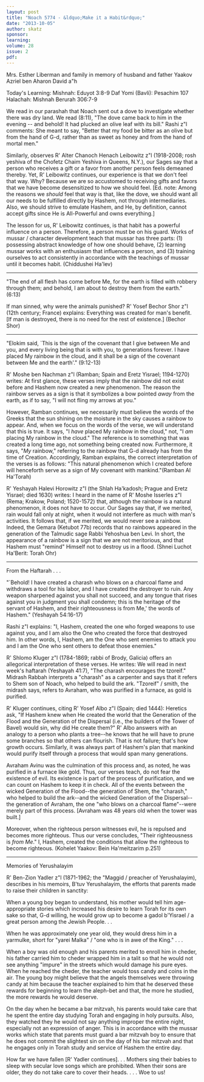 ```yaml
---
layout: post
title: "Noach 5774 - &ldquo;Make it a Habit&rdquo;"
date: "2013-10-05"
author: skatz
sponsor: 
learning: 
volume: 28
issue: 2
pdf: 
---
```


Mrs. Esther Liberman and family  in memory of husband and father  Yaakov Azriel ben Aharon David a"h

 Today's Learning:  Mishnah: Eduyot 3:8-9  Daf Yomi (Bavli): Pesachim 107  Halachah: Mishnah Berurah 306:7-9



 We read in our parashah that Noach sent out a dove to investigate whether there was dry land. We read (8:11), "The dove came back to him in the evening -- and behold! It had plucked an olive leaf with its bill." Rashi z"l comments: She meant to say, "Better that my food be bitter as an olive but from the hand of G-d, rather than as sweet as honey and from the hand of mortal men."

 Similarly, observes R' Alter Chanoch Henach Leibowitz z"l (1918-2008; rosh yeshiva of the Chofetz Chaim Yeshiva in Queens, N.Y.), our Sages say that a person who receives a gift or a favor from another person feels demeaned thereby. Yet, R' Leibowitz continues, our experience is that we don't feel that way. Why? Because we are so accustomed to receiving gifts and favors that we have become desensitized to how we should feel. \[Ed. note: Among the reasons we *should* feel that way is that, like the dove, we should want all our needs to be fulfilled directly by Hashem, not through intermediaries. Also, we should strive to emulate Hashem, and He, by definition, cannot accept gifts since He is All-Powerful and owns everything.\]

 The lesson for us, R' Leibowitz continues, is that habit has a powerful influence on a person. Therefore, a person must be on his guard. Works of mussar / character development teach that mussar has three parts: (1) possessing abstract knowledge of how one should behave, (2) learning mussar works with an enthusiasm that influences a person, and (3) training ourselves to act consistently in accordance with the teachings of mussar until it becomes habit. (Chiddushei Ha'lev)

 *******

 "The end of all flesh has come before Me, for the earth is filled  with robbery through them; and behold, I am about to destroy them  from the earth." (6:13)

 If man sinned, why were the animals punished? R' Yosef Bechor Shor z"l (12th century; France) explains: Everything was created for man's benefit. \[If man is destroyed, there is no need for the rest of existence.\] (Bechor Shor)

 ********

 "Elokim said, `This is the sign of the covenant that I give  between Me and you, and every living being that is with you, to  generations forever. I have placed My rainbow in the cloud, and  it shall be a sign of the covenant between Me and the earth'."  (9:12-13)

 R' Moshe ben Nachman z"l (Ramban; Spain and Eretz Yisrael; 1194-1270) writes: At first glance, these verses imply that the rainbow did not exist before and Hashem now created a new phenomenon. The reason the rainbow serves as a sign is that it symbolizes a bow pointed *away* from the earth, as if to say, "I will not fling my arrows at you."

 However, Ramban continues, we necessarily must believe the words of the Greeks that the sun shining on the moisture in the sky causes a rainbow to appear. And, when we focus on the words of the verse, we will understand that this is true. It says, "I *have* placed My rainbow in the cloud," not, "I *am* placing My rainbow in the cloud." The reference is to something that was created a long time ago, not something being created now. Furthermore, it says, "*My* rainbow," referring to the rainbow that G-d already has from the time of Creation. Accordingly, Ramban explains, the correct interpretation of the verses is as follows: "This natural phenomenon which I created before will henceforth serve as a sign of My covenant with mankind."(Ramban Al Ha'Torah)

  R' Yeshayah Halevi Horowitz z"l (the Shlah Ha'kadosh; Prague and Eretz Yisrael; died 1630) writes: I heard in the name of R' Moshe Isserles z"l (Rema; Krakow, Poland; 1520-1572) that, although the rainbow is a natural phenomenon, it does not have to occur. Our Sages say that, if we merited, rain would fall only at night, when it would not interfere as much with man's activities. It follows that, if we merited, we would never see a rainbow. Indeed, the Gemara (Ketubot 77b) records that no rainbows appeared in the generation of the Talmudic sage Rabbi Yehoshua ben Levi. In short, the appearance of a rainbow is a sign that we are not meritorious, and that Hashem must "remind" Himself not to destroy us in a flood. (Shnei Luchot Ha'Berit: Torah Ohr)

 ********

 From the Haftarah . . .

 "`Behold! I have created a charash who blows on a charcoal flame  and withdraws a tool for his labor, and I have created the  destroyer to ruin. Any weapon sharpened against you shall not  succeed, and any tongue that rises against you in judgment you  shall condemn; this is the heritage of the servant of Hashem, and  their righteousness is from Me,' the words of Hashem." (Yeshayah  54:16-17)

 Rashi z"l explains: "I, Hashem, created the one who forged weapons to use against you, and I am also the One who created the force that destroyed him. In other words, I, Hashem, am the One who sent enemies to attack you and I am the One who sent others to defeat those enemies."

 R' Shlomo Kluger z"l (1784-1869; rabbi of Brody, Galicia) offers an allegorical interpretation of these verses. He writes: We will read in next week's haftarah (Yeshayah 41:7), "The charash encourages the tzoreif." Midrash Rabbah interprets a "charash" as a carpenter and says that it refers to Shem son of Noach, who helped to build the ark. "Tzoreif" / smith, the midrash says, refers to Avraham, who was purified in a furnace, as gold is purified.

 R' Kluger continues, citing R' Yosef Albo z"l (Spain; died 1444): Heretics ask, "If Hashem knew when He created the world that the Generation of the Flood and the Generation of the Dispersal (i.e., the builders of the Tower of Bavel) would sin, why did He create them?" R' Albo answers with an analogy to a person who plants a tree--he knows that he will have to prune some branches so that others can flourish. That is not failure; that's how growth occurs. Similarly, it was always part of Hashem's plan that mankind would purify itself through a process that would span many generations.

 Avraham Avinu was the culmination of this process and, as noted, he was purified in a furnace like gold. Thus, our verses teach, do not fear the existence of evil. Its existence is part of the process of purification, and we can count on Hashem to keep it in check. All of the events between the wicked Generation of the Flood--the generation of Shem, the "charash," who helped to build the ark--and the wicked Generation of the Dispersal--the generation of Avraham, the one "who blows on a charcoal flame"--were merely part of this process. \[Avraham was 48 years old when the tower was built.\]

 Moreover, when the righteous person witnesses evil, he is repulsed and becomes more righteous. Thus our verse concludes, "Their righteousness is *from Me*." I, Hashem, created the conditions that allow the righteous to become righteous. (Kohelet Yaakov: Bein Ha'meitzarim p.251)

 ********

 Memories of Yerushalayim

 R' Ben-Zion Yadler z"l (1871-1962; the "Maggid / preacher of  Yerushalayim), describes in his memoirs, B'tuv Yerushalayim, the  efforts that parents made to raise their children in sanctity:

 When a young boy began to understand, his mother would tell him age- appropriate stories which increased his desire to learn Torah for its own sake so that, G-d willing, he would grow up to become a gadol b'Yisrael / a great person among the Jewish People. . .

 When he was approximately one year old, they would dress him in a yarmulke, short for "yarei Malka" / "one who is in awe of the King." . . .

 When a boy was old enough and his parents merited to enroll him in cheder, his father carried him to cheder wrapped him in a talit so that he would not see anything "impure" in the streets which would damage his pure eyes. When he reached the cheder, the teacher would toss candy and coins in the air. The young boy might believe that the angels themselves were throwing candy at him because the teacher explained to him that he deserved these rewards for beginning to learn the aleph-bet and that, the more he studied, the more rewards he would deserve.

 On the day when he became a bar mitzvah, his parents would take care that he spent the entire day studying Torah and engaging in holy pursuits. Also, they watched they he would not say anything improper the entire night, especially not an expression of anger. This is in accordance with the mussar works which state that parents must guard a bar mitzvah boy to ensure that he does not commit the slightest sin on the day of his bar mitzvah and that he engages only in Torah study and service of Hashem the entire day.

 How far we have fallen \[R' Yadler continues\]. . . Mothers sing their babies to sleep with secular love songs which are prohibited. When their sons are older, they do not take care to cover their heads. . . . Woe to us!


